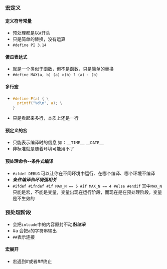 ### 宏定义

#### 定义符号常量

* 预处理都是以`#`开头
* 只是简单的替换，没有运算
* `#define PI 3.14`

#### 傻瓜表达式

* 就是一个类似于函数，但不是函数，只是简单的替换
* `#define MAX(a, b) (a) >(b) ? (a) : (b)`

#### 多行宏

* ```c
  #define P(a) { \
  	printf("%d\n", a); \
  }
  ```

* 只是看起来多行，本质上还是一行

#### 预定义的宏

* 只能表示编译时的信息 如：`__TIME__` `__DATE__`
* 非标准就是随着环境可能用不了

#### 预处理命令--条件式编译

* `#ifdef DEBUG` 可以让你在不同环境中运行、在哪个编译、哪个环境不编译
* ***条件编译和环境强相关***
* `#ifdef #ifndef #if MAX_N == 5 #if MAX_N == 4 #else #endif` 											        其中`MAX_N`只能是宏，不能是变量，变量出现在运行阶段，而现在是在预处理阶段，变量是不生效的

### 预处理阶段

* 会把`inlcude`中的内容原封不动***粘过来***
* #a 会把a的字符串输出
* `##`表示连接

#### 宏展开

* 宏遇到#或者##终止